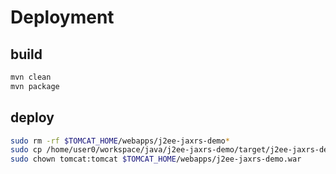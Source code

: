 # Deployment

## build
```sh
mvn clean
mvn package
```

## deploy
```sh
sudo rm -rf $TOMCAT_HOME/webapps/j2ee-jaxrs-demo* 
sudo cp /home/user0/workspace/java/j2ee-jaxrs-demo/target/j2ee-jaxrs-demo.war $TOMCAT_HOME/webapps/ 
sudo chown tomcat:tomcat $TOMCAT_HOME/webapps/j2ee-jaxrs-demo.war
```